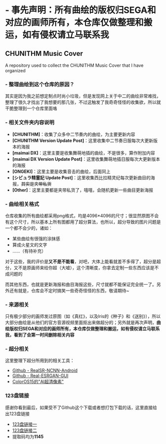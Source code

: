 # - 事先声明：所有曲绘的版权归SEGA和对应的画师所有，本仓库仅做整理和搬运，如有侵权请立马联系我

## CHUNITHM Music Cover
A repository used to collect the CHUNITHM Music Cover that I have organized

### - 整理曲绘到这个仓库的原因？
其实是因为我之前想定制点时尚小垃圾，但是发现网上关于中二的曲绘非常难找，整理了很久才找出了我想要的那几张，不过这触发了我奇奇怪怪的收集欲，所以就干脆整理到一个仓库里面咯

### - 相关文件夹内容说明

- **[CHUNITHM]**：收集了众多中二节奏内的曲绘，为主要更新内容
- **[CHUNITHM Version Update Post]**：这里收集中二节奏日服每次大更新版本的海报
- **[maimai DX]**：这里主要是收集舞萌地插的曲绘，不是很多，算作附加内容
- **[maimai DX Version Update Post]**：这里收集舞萌地插日服每次大更新版本的海报
- **[ONGEKI]**：这里主要是收集音击的曲绘，后面同上
- **[シビュラ精霊記 Update Post]**：这里收集西比拉精灵纪每次更新曲目的海报，~~其实是夹带私货~~
- **[Other]**：这里主要都是夹带私货了，嘻嘻，会随机更新一些曲目更新海报


### - 曲绘相关格式
仓库收集的所有曲绘都采用png格式，均是4096*4096的尺寸；很显然原图不会有这个尺寸，所以基本上所有图都用了超分算法，也所以，超分导致的图片问题是一个都不会少的，诸如：

- 某些曲绘有很强的涂抹感
- 算成火星文的文字
- ......（有待补充）

对于这些，我的评价是**又不是不能看**，对吧，大体上能看就差不多得了，超分是超分，又不是原画师来给你超（大嘘），这个清晰度，你拿去定制一些东西应该是不成问题的


而其他东西，也就是更新海报和曲目海报这些，尺寸就都不能保证完全统一了。另外还有就是，仓库会不定时搞笑一些奇奇怪怪的东西，敬请期待~

### - 来源相关
只有极少部分的画师发过原图（如《真红》，以及Iris的《种子》和《送别》），所以大部分曲绘是从他们的官方音源视频里面抠出来做超分的；另外就是再次声明，**曲绘版权归SEGA和对应的画师所有，本仓库仅做整理和搬运，如有侵权请立马联系我，看到了会第一时间删除相关内容**

### - 超分相关
这里整理下超分所用到的相关工具：

- [Github - RealSR-NCNN-Android](https://github.com/tumuyan/RealSR-NCNN-Android)
- [Github - Real-ESRGAN-GUI](https://github.com/tsukumijima/Real-ESRGAN-GUI)
- [ColorOS15的"AI超清像素"](https://www.coloros.com/version/coloros15/)

### 123盘链接
感谢你看到最后，如果受不了Github这个下载或者想打包下载的话，这里直接给出123盘链接
- [123盘链接一](https://www.123684.com/s/sLYqVv-d5y2d)
- [123盘链接二](https://www.123865.com/s/sLYqVv-d5y2d)
- 提取码均为**1145**